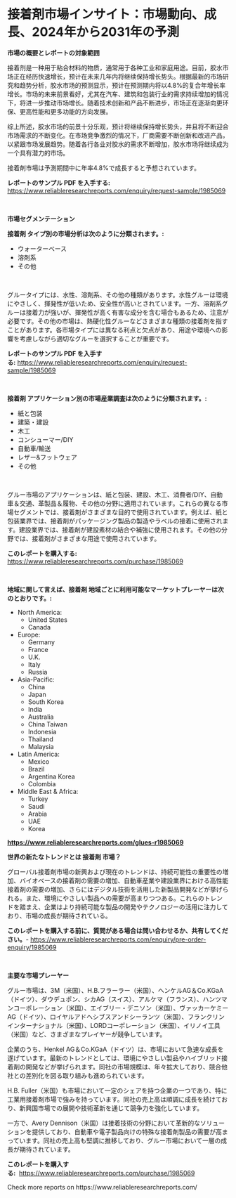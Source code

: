 <p><h1>接着剤市場インサイト：市場動向、成長、2024年から2031年の予測</h1></p><p><strong>市場の概要とレポートの対象範囲</strong></p>
<p><p>接着剂是一种用于粘合材料的物质，通常用于各种工业和家庭用途。目前，胶水市场正在经历快速增长，预计在未来几年内将继续保持增长势头。根据最新的市场研究和趋势分析，胶水市场的预测显示，预计在预测期内将以4.8%的复合年增长率增长。市场的未来前景看好，尤其在汽车、建筑和包装行业的需求持续增加的情况下，将进一步推动市场增长。随着技术创新和产品不断进步，市场正在逐渐向更环保、更高性能和更多功能的方向发展。</p><p>综上所述，胶水市场的前景十分乐观，预计将继续保持增长势头，并且将不断迎合市场需求的不断变化。在市场竞争激烈的情况下，厂商需要不断创新和改进产品，以紧跟市场发展趋势。随着各行各业对胶水的需求不断增加，胶水市场将继续成为一个具有潜力的市场。</p><p>接着剤市場は予測期間中に年率4.8%で成長すると予想されています。</p></p>
<p><strong>レポートのサンプル PDF を入手する:</strong> <a href="https://www.reliableresearchreports.com/enquiry/request-sample/1985069">https://www.reliableresearchreports.com/enquiry/request-sample/1985069</a></p>
<p>&nbsp;</p>
<p><strong>市場セグメンテーション</strong></p>
<p><strong>接着剤 タイプ別の市場分析は次のように分類されます。:</strong></p>
<p><ul><li>ウォーターベース</li><li>溶剤系</li><li>その他</li></ul></p>
<p>&nbsp;</p>
<p><p>グルータイプには、水性、溶剤系、その他の種類があります。水性グルーは環境にやさしく、揮発性が低いため、安全性が高いとされています。一方、溶剤系グルーは接着力が強いが、揮発性が高く有害な成分を含む場合もあるため、注意が必要です。その他の市場は、熱硬化性グルーなどさまざまな種類の接着剤を指すことがあります。各市場タイプには異なる利点と欠点があり、用途や環境への影響を考慮しながら適切なグルーを選択することが重要です。</p></p>
<p><strong>レポートのサンプル PDF を入手する:</strong>&nbsp;<a href="https://www.reliableresearchreports.com/enquiry/request-sample/1985069">https://www.reliableresearchreports.com/enquiry/request-sample/1985069</a></p>
<p>&nbsp;</p>
<p><strong> 接着剤 アプリケーション別の市場産業調査は次のように分類されます。:</strong></p>
<p><ul><li>紙と包装</li><li>建築・建設</li><li>木工</li><li>コンシューマー/DIY</li><li>自動車/輸送</li><li>レザー&フットウェア</li><li>その他</li></ul></p>
<p>&nbsp;</p>
<p><p>グルー市場のアプリケーションは、紙と包装、建設、木工、消費者/DIY、自動車＆交通、革製品＆履物、その他の分野に適用されています。これらの異なる市場セグメントでは、接着剤がさまざまな目的で使用されています。例えば、紙と包装業界では、接着剤がパッケージング製品の製造やラベルの接着に使用されます。建設業界では、接着剤が建設素材の結合や補強に使用されます。その他の分野では、接着剤がさまざまな用途で使用されています。</p></p>
<p><strong>このレポートを購入する:</strong>&nbsp; <a href="https://www.reliableresearchreports.com/purchase/1985069">https://www.reliableresearchreports.com/purchase/1985069</a></p>
<p>&nbsp;</p>
<p><strong>地域に関して言えば、接着剤 地域ごとに利用可能なマーケットプレーヤーは次のとおりです。:</strong></p>
<p><ul>
    <li>
        North America:
        <ul>
            <li>United States</li>
            <li>Canada</li>
        </ul>
    </li>
    <li>
        Europe:
        <ul>
            <li>Germany</li>
            <li>France</li>
            <li>U.K.</li>
            <li>Italy</li>
            <li>Russia</li>
        </ul>
    </li>
    <li>
        Asia-Pacific:
        <ul>
            <li>China</li>
            <li>Japan</li>
            <li>South Korea</li>
            <li>India</li>
            <li>Australia</li>
            <li>China Taiwan</li>
            <li>Indonesia</li>
            <li>Thailand</li>
            <li>Malaysia</li>
        </ul>
    </li>
    <li>
        Latin America:
        <ul>
            <li>Mexico</li>
            <li>Brazil</li>
            <li>Argentina Korea</li>
            <li>Colombia</li>
        </ul>
    </li>
    <li>
        Middle East & Africa:
        <ul>
            <li>Turkey</li>
            <li>Saudi</li>
            <li>Arabia</li>
            <li>UAE</li>
            <li>Korea</li>
        </ul>
    </li>
    </ul></p>
<p><strong><a href="https://www.reliableresearchreports.com/glues-r1985069">https://www.reliableresearchreports.com/glues-r1985069</a></strong>&nbsp;</p>
<p><strong>世界の新たなトレンドとは 接着剤 市場？</strong></p>
<p><p>グローバル接着剤市場の新興および現在のトレンドは、持続可能性の重要性の増加、バイオベースの接着剤の需要の増加、自動車産業や建設業界における高性能接着剤の需要の増加、さらにはデジタル技術を活用した新製品開発などが挙げられる。また、環境にやさしい製品への需要が高まりつつある。これらのトレンドを踏まえ、企業はより持続可能な製品の開発やテクノロジーの活用に注力しており、市場の成長が期待されている。</p></p>
<p><strong>このレポートを購入する前に、質問がある場合は問い合わせるか、共有してください。</strong>- <a href="https://www.reliableresearchreports.com/enquiry/pre-order-enquiry/1985069">https://www.reliableresearchreports.com/enquiry/pre-order-enquiry/1985069</a></p>
<p>&nbsp;</p>
<p><strong>主要な市場プレーヤー</strong></p>
<p><p>グルー市場は、3M（米国）、H.B.フラーラー（米国）、ヘンケルAG＆Co.KGaA（ドイツ）、ダウデュポン、シカAG（スイス）、アルケマ（フランス）、ハンツマンコーポレーション（米国）、エイブリー・デニソン（米国）、ヴァッカーケミーAG（ドイツ）、ロイヤルアドヘシブスアンドシーランツ（米国）、フランクリンインターナショナル（米国）、LORDコーポレーション（米国）、イリノイ工具（米国）など、さまざまなプレイヤーが競争しています。</p><p>企業のうち、Henkel AG＆Co.KGaA（ドイツ）は、市場において急速な成長を遂げています。最新のトレンドとしては、環境にやさしい製品やハイブリッド接着剤の開発などが挙げられます。同社の市場規模は、年々拡大しており、競合他社との差別化を図る取り組みも進められています。</p><p>H.B. Fuller（米国）も市場において一定のシェアを持つ企業の一つであり、特に工業用接着剤市場で強みを持っています。同社の売上高は順調に成長を続けており、新興国市場での展開や技術革新を通じて競争力を強化しています。</p><p>一方で、Avery Dennison（米国）は接着技術の分野において革新的なソリューションを提供しており、自動車や電子製品向けの特殊な接着剤製品の需要が高まっています。同社の売上高も堅調に推移しており、グルー市場において一層の成長が期待されています。</p></p>
<p><strong>このレポートを購入する:</strong>&nbsp;&nbsp;<a href="https://www.reliableresearchreports.com/purchase/1985069">https://www.reliableresearchreports.com/purchase/1985069</a></p>
<p>Check more reports on https://www.reliableresearchreports.com/</p>